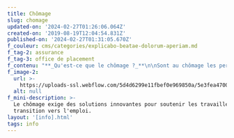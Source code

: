 ```yaml
---
title: Chômage
slug: chomage
updated-on: '2024-02-27T01:26:06.064Z'
created-on: '2019-08-19T12:04:54.831Z'
published-on: '2024-02-27T01:31:05.670Z'
f_couleur: cms/categories/explicabo-beatae-dolorum-aperiam.md
f_tag-2: assurance
f_tag-3: office de placement
f_contenu: "‍**_Qu'est-ce que le chômage ?_**\n\nSont au chômage les personnes qui n'ont pas d'emploi et qui recherchent un nouveau travail.\n\n‍\n\n**_Qu'est-ce que l'assurance-chômage ?_**\n\nLa loi sur l'assurance-chômage est une loi fédérale (suisse) qui a pour but de soutenir les personnes qui sont au chômage - ou menacées de l'être - dans la recherche d'un nouvel emploi.\n\n‍\n\n**_Quelles sont les prestations de l'assurance-chômage ?_**\n\nL'assurance-chômage prévoit plusieurs prestations, selon les situations particulières:\n\n*   le versement d'une compensation appropriée de la perte du revenu due à la perte d'un travail (indemnités de chômage - argent),\n*   des mesures destinées à faciliter le retour en emploi (par exemple des cours ou des stages),\n*   un conseil et un placement (proposition de postes de travail) par les conseillers en personnel de l'Office régional de placement (ORP).\n\n‍\n\n**_Qui peut bénéficier de l'assurance-chômage ?_**\n\nDe manière générale, les personnes qui ont travaillé pendant au moins douze mois durant les deux dernières années (salaire soumis à cotisation) peuvent percevoir les indemnités de chômage et bénéficier des autres prestations de l'assurance-chômage.\n\n**\\=> IMPORTANT :** La loi prévoit de nombreuses autres situations dans lesquelles les personnes peuvent également bénéficier de tout ou partie des prestations de l'assurance-chômage. Les caisses de chômage sont les SEULES instances habilitées à déterminer le droit ou non à bénéficier de l'assurance-chômage.  \n‍\n\nToutes les situations sont particulières. DANS TOUS LES CAS, il convient donc de faire examiner sa propre situation par une caisse de chômage. A Sierre, il y a trois caisses de chômage qui vous renseigneront en détails :\n\n**Caisse publique cantonale de chômage  \n‍Adresse :** Route de la Bonne-Eau 20, 3960 Sierre  \n**Téléphone :** 027 606 15 00\n\n**Caisse de chômage UNIA  \n‍Adresse :** Rue du Temple 3, 3960 Sierre  \n**Téléphone :** 027 456 38 17\n\n**Caisse de chômage OCS  \n‍Adresse :** Rue Centrale 4, 3960 Sierre  \n**Téléphone :** 027 452 26 21\n\n**\\=> IMPORTANT :** si vous ne pouvez pas bénéficier des prestations de l'assurance-chômage fédérale, il est possible que vous ayez droit à des prestations prévues par la loi cantonale (valaisanne). L'ORP (voir plus bas) vous renseignera à ce sujet.\n\n‍\n\n**_Comment faire pour s'inscrire à l'assurance-chômage ?_**\n\nL'inscription à l'assurance-chômage se fait à l'office régional du placement soit en prenant un rendez-vous par téléphone, soit en vous présentant à l'ORP.\n\n**Office régional de placement (ORP)  \n‍Adresse :** Route de la Bonne-Eau 20, 3960 Sierre  \n**Téléphone :** 027 606 94 00  \n**Site Internet :** [**ORP**](https://www.vs.ch/fr/web/sict/orp-employeurs)\n\n**\\=>** **IMPORTANT :** il n'y a pas d'inscription rétroactive; vous devez vous inscrire au plus tard le premier jour où vous êtes sans emploi. Vous devez également avoir effectué des recherches d'emploi AVANT de vous inscrire à l'assurance-chômage (le non-respect de cette obligation peut entraîner une suspension de votre droit à l'indemnité).\n\n‍\n\n**_Où se trouve l'Office régional de placement (ORP) et quel est son rôle ?_**\n\n**Office régional de placement (ORP)  \nAdresse :** Route de la Bonne-Eau 20, 3960 Sierre  \n**Téléphone :** 027 606 94 00  \n**E-mail :** [**orpsierre@admin.vs.ch**](mailto:orpsierre@admin.vs.ch)  \n**Site Internet :** [**ORP**](https://www.vs.ch/fr/web/sict/orp-employeurs)\n\n**Horaires :** du lundi au vendredi de 8h00 à 12h00 et de 13h30 à 17h00\n\n**\\=>** **IMPORTANT :** tous les jours, durant ces horaires, un conseiller est disponible sans rendez-vous pour répondre à vos questions, par téléphone ou par visite personnelle.\n\n*   Si vous êtes un assuré, l'Office régional de placement (ORP) a pour mission de vous soutenir et de vous conseiller dans la recherche d'un nouvel emploi. L'ORP a également pour mission de contrôler que vous respectiez les devoirs que vous avez, si vous êtes inscrits à l'assurance-chômage.\n*   Si vous êtes un employeur, l'Office régional de placement (ORP) peut vous offrir :\\\\\n*   une aide relative à la recherche de personnel (proposition de candidats répondant à vos exigences)\\\\\n*   une diffusion par les moyens informatiques modernes de vos annonces de places vacantes\\\\\n*   en cas de besoin, un appui aux personnes de votre entreprise menacées de chômage\\\\\n*   une information en rapport avec le domaine de compétences de l'ORP (assurance-chômage / mesure favorisant la réinsertion professionnelle).\n\n‍\n\n**_Où trouver plus d'informations sur le chômage ?_**\n\nVous pouvez obtenir plus d'informations en consultant :\n\n*   Les sites Internet : [**www.espace-emploi.ch**](http://www.espace-emploi.ch/) \_/ \_[**www.vs.ch/chomage**](http://www.vs.ch/chomage) \_/ \_[**www.guidechomage.ch**](http://www.guidechomage.ch/) \_/ \_[**www.guidesocial.ch**](https://www.guidesocial.ch/)\n*   La brochure [**\"Etre au chômage\"**](https://www.dropbox.com/s/5mrhyqe58ngpf02/Brochure%20%C3%AAtre%20au%20ch%C3%B4mage.pdf?dl=1)\n*   L'OSEO (Oeuvre Suisse d'Entraide Ouvrière) est une association qui propose une série de mesure pour les personnes au chômage : [**www.oseo-vs.ch**](https://www.oseo-vs.ch/)."
f_image-2:
  url: >-
    https://uploads-ssl.webflow.com/5d4d6299e11fbef0e969850a/5e3fea4700dbcd2fdaa23451_ch%C3%B4mage.jpg
  alt: null
f_mini-description: >-
  Le chômage exige des solutions innovantes pour soutenir les travailleurs en
  transition vers l'emploi.
layout: '[info].html'
tags: info
---
```



